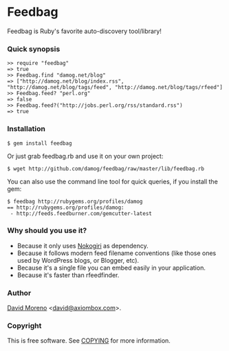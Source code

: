 Feedbag
=======

Feedbag is Ruby's favorite auto-discovery tool/library!

### Quick synopsis

	>> require "feedbag"
 	=> true
 	>> Feedbag.find "damog.net/blog"
    => ["http://damog.net/blog/index.rss", "http://damog.net/blog/tags/feed", "http://damog.net/blog/tags/rfeed"]
    >> Feedbag.feed? "perl.org"
    => false
	>> Feedbag.feed?("http://jobs.perl.org/rss/standard.rss")
    => true

### Installation

	$ gem install feedbag

Or just grab feedbag.rb and use it on your own project:

	$ wget http://github.com/damog/feedbag/raw/master/lib/feedbag.rb

You can also use the command line tool for quick queries, if you install the gem:

    $ feedbag http://rubygems.org/profiles/damog
    == http://rubygems.org/profiles/damog:
     - http://feeds.feedburner.com/gemcutter-latest

### Why should you use it?

- Because it only uses [Nokogiri](http://nokogiri.org/) as dependency.
- Because it follows modern feed filename conventions (like those ones used by WordPress blogs, or Blogger, etc).
- Because it's a single file you can embed easily in your application.
- Because it's faster than rfeedfinder.

### Author

[David Moreno](http://damog.net/) <[david@axiombox.com](mailto:david@axiombox.com)>.

### Copyright

This is free software. See [COPYING](http://github.com/damog/feedbag/master/COPYING) for more information.

